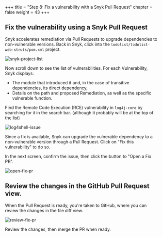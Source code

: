 +++
title = "Step 8: Fix a vulnerability with a Snyk Pull Request"
chapter = false
weight = 43
+++

## Fix the vulnerability using a Snyk Pull Request

Snyk accelerates remediation via Pull Requests to upgrade dependencies to non-vulnerable versions. Back in Snyk, click into the `todolist/todolist-web-struts/pom.xml` project.

![snyk-project-list](/images/snyk-project-list.png)

Now scroll down to see the list of vulnerabilities. For each Vulnerability, Snyk displays:

- The module that introduced it and, in the case of transitive dependencies, its direct dependency,
- Details on the path and proposed Remediation, as well as the specific vulnerable function.

Find the Remote Code Execution (RCE) vulnerability in `log4j-core` by searching for it in the search bar. (although it probably will be at the top of the list)

![log4shell-issue](/images/log4shell-issue.png)

Since a fix is available, Snyk can upgrade the vulnerable dependency to a non-vulnerable version through a Pull Request. Click on "Fix this vulnerability" to do so. 

In the next screen, confirm the issue, then click the button to "Open a Fix PR".

![open-fix-pr](/images/open-fix-pr.png)

## Review the changes in the GitHub Pull Request view.

When the Pull Request is ready, you're taken to GitHub, where you can review the changes in the file diff view. 

![review-fix-pr](/images/review-fix-pr.png)

Review the changes, then merge the PR when ready. 

